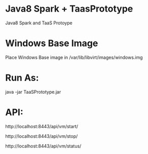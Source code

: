 # Java8 Spark + TaasPrototype
Java8 Spark and TaaS Protoype

# Windows Base Image
Place Windows Base image in /var/lib/libvirt/images/windows.img


# Run As:
 java -jar TaaSPrototype.jar


# API:

http://localhost:8443/api/vm/start/<Mac Address>

http://localhost:8443/api/vm/stop/<Mac Address>

http://localhost:8443/api/vm/status/<Mac Address>
